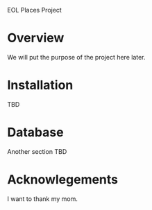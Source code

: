EOL Places Project

Overview
========

We will put the purpose of the project here later.

Installation
============

TBD

Database
========

Another section TBD

Acknowlegements
===============

I want to thank my mom.
